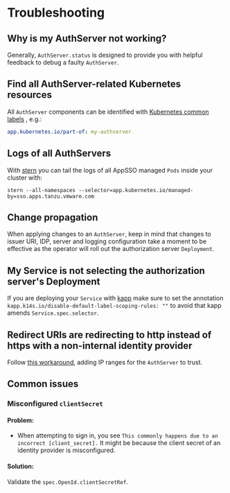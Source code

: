 # Troubleshooting

## Why is my AuthServer not working?

Generally, `AuthServer.status` is designed to provide you with helpful feedback to debug a faulty `AuthServer`.

## Find all AuthServer-related Kubernetes resources

All `AuthServer` components can be identified
with [Kubernetes common labels](https://kubernetes.io/docs/concepts/overview/working-with-objects/common-labels/#labels)
, e.g.:

```yaml
app.kubernetes.io/part-of: my-authserver
```

## Logs of all AuthServers

With [stern](https://github.com/stern/stern) you can tail the logs of all AppSSO managed `Pods` inside your cluster
with:

```shell
stern --all-namespaces --selector=app.kubernetes.io/managed-by=sso.apps.tanzu.vmware.com
```

## Change propagation

When applying changes to an `AuthServer`, keep in mind that changes to issuer URI, IDP, server and logging configuration
take a moment to be effective as the operator will roll out the authorization server `Deployment`.

## My Service is not selecting the authorization server's Deployment

If you are deploying your `Service` with [kapp](https://carvel.dev/kapp/docs/latest/) make sure to set the
annotation `kapp.k14s.io/disable-default-label-scoping-rules: ""` to avoid that kapp amends `Service.spec.selector`.

## Redirect URIs are redirecting to http instead of https with a non-internal identity provider

Follow [this workaround](../known-issues/cidr-ranges.md), adding IP ranges for the `AuthServer` to trust.

## Common issues

### Misconfigured `clientSecret`

#### Problem:
- When attempting to sign in, you see `This commonly happens due to an incorrect [client_secret].` It might be because the client secret of an identity provider is misconfigured.

#### Solution:
Validate the `spec.OpenId.clientSecretRef`.
